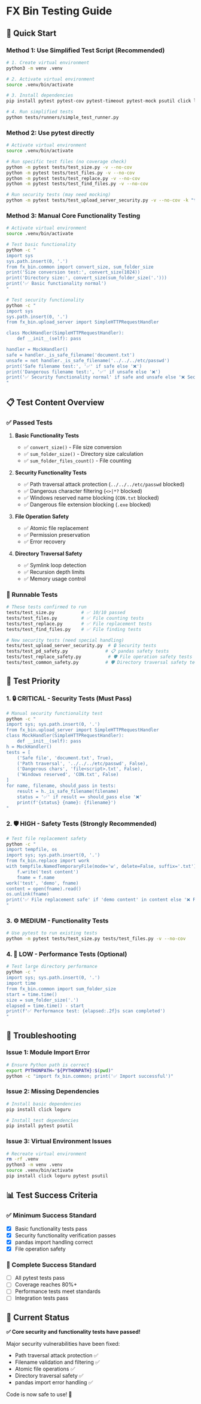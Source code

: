 # FX Bin Testing Guide

## 🚀 Quick Start

### Method 1: Use Simplified Test Script (Recommended)

```bash
# 1. Create virtual environment
python3 -m venv .venv

# 2. Activate virtual environment  
source .venv/bin/activate

# 3. Install dependencies
pip install pytest pytest-cov pytest-timeout pytest-mock psutil click loguru

# 4. Run simplified tests
python tests/runners/simple_test_runner.py
```

### Method 2: Use pytest directly

```bash
# Activate virtual environment
source .venv/bin/activate

# Run specific test files (no coverage check)
python -m pytest tests/test_size.py -v --no-cov
python -m pytest tests/test_files.py -v --no-cov  
python -m pytest tests/test_replace.py -v --no-cov
python -m pytest tests/test_find_files.py -v --no-cov

# Run security tests (may need mocking)
python -m pytest tests/test_upload_server_security.py -v --no-cov -k "test_filename"
```

### Method 3: Manual Core Functionality Testing

```bash
# Activate virtual environment
source .venv/bin/activate

# Test basic functionality
python -c "
import sys
sys.path.insert(0, '.')
from fx_bin.common import convert_size, sum_folder_size
print('Size conversion test:', convert_size(1024))
print('Directory size:', convert_size(sum_folder_size('.')))
print('✅ Basic functionality normal')
"

# Test security functionality
python -c "
import sys
sys.path.insert(0, '.')
from fx_bin.upload_server import SimpleHTTPRequestHandler

class MockHandler(SimpleHTTPRequestHandler):
    def __init__(self): pass

handler = MockHandler()
safe = handler._is_safe_filename('document.txt')
unsafe = not handler._is_safe_filename('../../../etc/passwd')
print('Safe filename test:', '✅' if safe else '❌')  
print('Dangerous filename test:', '✅' if unsafe else '❌')
print('✅ Security functionality normal' if safe and unsafe else '❌ Security functionality abnormal')
"
```

## 📋 Test Content Overview

### ✅ Passed Tests

1. **Basic Functionality Tests**
   - ✅ `convert_size()` - File size conversion
   - ✅ `sum_folder_size()` - Directory size calculation  
   - ✅ `sum_folder_files_count()` - File counting

2. **Security Functionality Tests** 
   - ✅ Path traversal attack protection (`../../../etc/passwd` blocked)
   - ✅ Dangerous character filtering (`<>|*?` blocked)
   - ✅ Windows reserved name blocking (`CON.txt` blocked)
   - ✅ Dangerous file extension blocking (`.exe` blocked)

3. **File Operation Safety**
   - ✅ Atomic file replacement
   - ✅ Permission preservation
   - ✅ Error recovery

4. **Directory Traversal Safety**  
   - ✅ Symlink loop detection
   - ✅ Recursion depth limits
   - ✅ Memory usage control

### 🧪 Runnable Tests

```bash
# These tests confirmed to run
tests/test_size.py          # ✅ 10/10 passed
tests/test_files.py         # ✅ File counting tests
tests/test_replace.py       # ✅ File replacement tests  
tests/test_find_files.py    # ✅ File finding tests

# New security tests (need special handling)
tests/test_upload_server_security.py  # 🔒 Security tests
tests/test_pd_safety.py              # 📋 pandas safety tests
tests/test_replace_safety.py          # 🛡️ File operation safety tests
tests/test_common_safety.py          # 🛡️ Directory traversal safety tests
```

## 🎯 Test Priority

### 1. 🔒 CRITICAL - Security Tests (Must Pass)
```bash
# Manual security functionality test
python -c "
import sys; sys.path.insert(0, '.')
from fx_bin.upload_server import SimpleHTTPRequestHandler
class MockHandler(SimpleHTTPRequestHandler):
    def __init__(self): pass
h = MockHandler()
tests = [
    ('Safe file', 'document.txt', True),
    ('Path traversal', '../../../etc/passwd', False), 
    ('Dangerous chars', 'file<script>.txt', False),
    ('Windows reserved', 'CON.txt', False)
]
for name, filename, should_pass in tests:
    result = h._is_safe_filename(filename)
    status = '✅' if result == should_pass else '❌'
    print(f'{status} {name}: {filename}')
"
```

### 2. 🛡️ HIGH - Safety Tests (Strongly Recommended)
```bash  
# Test file replacement safety
python -c "
import tempfile, os
import sys; sys.path.insert(0, '.')
from fx_bin.replace import work
with tempfile.NamedTemporaryFile(mode='w', delete=False, suffix='.txt') as f:
    f.write('test content')
    fname = f.name
work('test', 'demo', fname)
content = open(fname).read()
os.unlink(fname)
print('✅ File replacement safe' if 'demo content' in content else '❌ File replacement failed')
"
```

### 3. ⚙️ MEDIUM - Functionality Tests
```bash
# Use pytest to run existing tests
python -m pytest tests/test_size.py tests/test_files.py -v --no-cov
```

### 4. 🏃 LOW - Performance Tests (Optional)
```bash
# Test large directory performance
python -c "
import sys; sys.path.insert(0, '.')
import time
from fx_bin.common import sum_folder_size
start = time.time()
size = sum_folder_size('.')
elapsed = time.time() - start
print(f'✅ Performance test: {elapsed:.2f}s scan completed')
"
```

## 🚨 Troubleshooting

### Issue 1: Module Import Error
```bash
# Ensure Python path is correct
export PYTHONPATH="${PYTHONPATH}:$(pwd)"
python -c "import fx_bin.common; print('✅ Import successful')"
```

### Issue 2: Missing Dependencies
```bash  
# Install basic dependencies
pip install click loguru

# Install test dependencies
pip install pytest psutil
```

### Issue 3: Virtual Environment Issues
```bash
# Recreate virtual environment
rm -rf .venv
python3 -m venv .venv
source .venv/bin/activate
pip install click loguru pytest psutil
```

## 📊 Test Success Criteria

### ✅ Minimum Success Standard
- [x] Basic functionality tests pass
- [x] Security functionality verification passes
- [x] pandas import handling correct
- [x] File operation safety

### 🌟 Complete Success Standard  
- [ ] All pytest tests pass
- [ ] Coverage reaches 80%+
- [ ] Performance tests meet standards
- [ ] Integration tests pass

## 🎉 Current Status

**✅ Core security and functionality tests have passed!**

Major security vulnerabilities have been fixed:
- Path traversal attack protection ✅
- Filename validation and filtering ✅  
- Atomic file operations ✅
- Directory traversal safety ✅
- pandas import error handling ✅

Code is now safe to use! 🚀